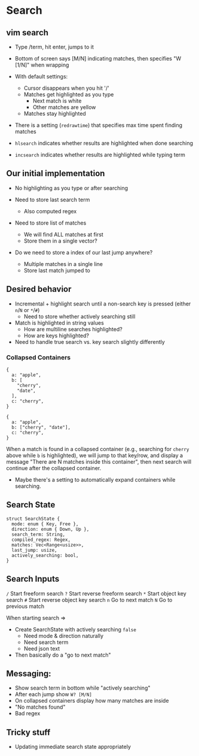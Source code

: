 # Search

## vim search

- Type /term, hit enter, jumps to it
- Bottom of screen says [M/N] indicating matches, then
  specifies "W [1/N]" when wrapping


- With default settings:
  - Cursor disappears when you hit '/'
  - Matches get highlighted as you type
    - Next match is white
    - Other matches are yellow
  - Matches stay highlighted

- There is a setting (`redrawtime`) that specifies max time
  spent finding matches

- `hlsearch` indicates whether results are highlighted when done searching
- `incsearch` indicates whether results are highlighted while typing term

## Our initial implementation

- No highlighting as you type or after searching
- Need to store last search term
  - Also computed regex
- Need to store list of matches
  - We will find ALL matches at first
  - Store them in a single vector?

- Do we need to store a index of our last jump anywhere?
  - Multiple matches in a single line
  - Store last match jumped to

## Desired behavior

- Incremental + highlight search until a non-search key is pressed
  (either `n`/`N` or `*`/`#`)
  - Need to store whether actively searching still
- Match is highlighted in string values
  - How are multiline searches highlighted?
  - How are keys highlighted?
- Need to handle true search vs. key search slightly differently


### Collapsed Containers

```
{
  a: "apple",
  b: [
    "cherry",
    "date",
  ],
  c: "cherry",
}

{
  a: "apple",
  b: ["cherry", "date"],
  c: "cherry",
}
```

When a match is found in a collapsed container (e.g., searching for
`cherry` above while `b` is highlighted), we will jump to that key/row,
and display a message "There are N matches inside this container", then
next search will continue after the collapsed container.

- Maybe there's a setting to automatically expand containers while
  searching.

## Search State

```
struct SearchState {
  mode: enum { Key, Free },
  direction: enum { Down, Up },
  search_term: String,
  compiled_regex: Regex,
  matches: Vec<Range<usize>>,
  last_jump: usize,
  actively_searching: bool,
}
```

## Search Inputs

`/` Start freeform search
`?` Start reverse freeform search
`*` Start object key search
`#` Start reverse object key search
`n` Go to next match
`N` Go to previous match


When starting search =>
  - Create SearchState with actively searching `false`
    - Need mode & direction naturally
    - Need search term
    - Need json text
  - Then basically do a "go to next match"

## Messaging:

- Show search term in bottom while "actively searching"
- After each jump show `W? [M/N]`
- On collapsed containers display how many matches are inside
- "No matches found"
- Bad regex


## Tricky stuff

- Updating immediate search state appropriately
